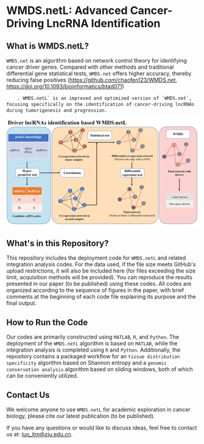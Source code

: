 # WMDS.netL: Advanced Cancer-Driving LncRNA Identification

## What is WMDS.netL?

`WMDS.net` is an algorithm based on network control theory for identifying cancer driver genes. Compared with other methods and traditional differential gene statistical tests, `WMDS.net` offers higher accuracy, thereby reducing false positives (https://github.com/chaofen123/WMDS.net, https://doi.org/10.1093/bioinformatics/btad071)
        
        
        
        
        
        
        
        . WMDS.netL` is an improved and optimized version of `WMDS.net`, focusing specifically on the identification of cancer-driving lncRNAs during tumorigenesis and progression.
![Workflow of WMDS.netL](workflow.png)

## What's in this Repository?

This repository includes the deployment code for `WMDS.netL` and related integration analysis codes. For the data used, if the file size meets GitHub's upload restrictions, it will also be included here (for files exceeding the size limit, acquisition methods will be provided). You can reproduce the results presented in our paper (to be published) using these codes. All codes are organized according to the sequence of figures in the paper, with brief comments at the beginning of each code file explaining its purpose and the final output.

## How to Run the Code

Our codes are primarily constructed using `MATLAB`, `R`, and `Python`. The deployment of the `WMDS.netL` algorithm is based on `MATLAB`, while the integration analysis is completed using `R` and `Python`. Additionally, the repository contains a packaged workflow for an `tissue distribution specificity` algorithm based on Shannon entropy and a `genomic conservation analysis` algorithm based on sliding windows, both of which can be conveniently utilized.

## Contact Us

We welcome anyone to use `WMDS.netL` for academic exploration in cancer biology, please cite our latest publication (to be published).

If you have any questions or would like to discuss ideas, feel free to contact us at: luo_itm@zju.edu.cn.
